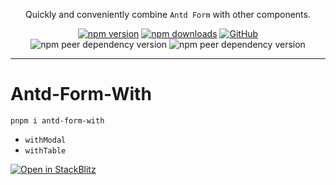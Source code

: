 <div align="center">

Quickly and conveniently combine `Antd Form` with other components.

[![npm version](https://img.shields.io/npm/v/antd-form-with?style=flat-square)](https://www.npmjs.com/package/antd-form-with)
[![npm downloads](https://img.shields.io/npm/dt/antd-form-with.svg?style=flat-square)](http://www.npmtrends.com/antd-form-with)
[![GitHub](https://img.shields.io/github/license/binghuis/antd-form-with.svg?style=flat-square)](https://github.com/binghuis/antd-form-with/blob/main/LICENSE)
![npm peer dependency version](https://img.shields.io/npm/dependency-version/antd-form-with/peer/react?style=flat-square)
![npm peer dependency version](https://img.shields.io/npm/dependency-version/antd-form-with/peer/antd?style=flat-square)

<!-- [![npm bundle size](https://img.shields.io/bundlephobia/minzip/antd-form-with?style=flat-square)](https://bundlephobia.com/result?p=antd-form-with) -->
</div>

---

# Antd-Form-With

`pnpm i antd-form-with`

- `withModal`
- `withTable`

[![Open in StackBlitz](https://developer.stackblitz.com/img/open_in_stackblitz.svg)](https://stackblitz.com/github/binghuis/antd-form-with/tree/main/samples/basic)
